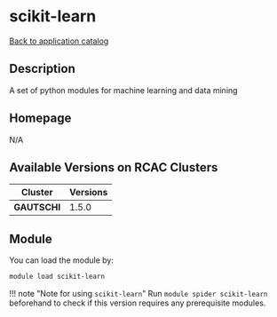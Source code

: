 # scikit-learn

[Back to application catalog](../app_catalog.md)

## Description

A set of python modules for machine learning and data mining

## Homepage

N/A

## Available Versions on RCAC Clusters

|Cluster|Versions|
|---|---|
**GAUTSCHI**|1.5.0

## Module

You can load the module by:

```bash
module load scikit-learn
```

!!! note "Note for using `scikit-learn`"
    Run `module spider scikit-learn` beforehand to check if this version requires any prerequisite modules.
